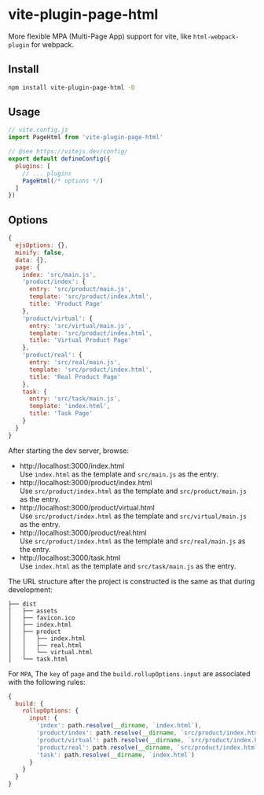 # vite-plugin-page-html

More flexible MPA (Multi-Page App) support for vite, like `html-webpack-plugin` for webpack.



## Install

```bash
npm install vite-plugin-page-html -D
```

## Usage

```js
// vite.config.js
import PageHtml from 'vite-plugin-page-html'

// @see https://vitejs.dev/config/
export default defineConfig({
  plugins: [
    // ... plugins
    PageHtml(/* options */)
  ]
})
```

## Options

```js
{
  ejsOptions: {},
  minify: false,
  data: {},
  page: {
    index: 'src/main.js',
    'product/index': {
      entry: 'src/product/main.js',
      template: 'src/product/index.html',
      title: 'Product Page'
    },
    'product/virtual': {
      entry: 'src/virtual/main.js',
      template: 'src/product/index.html',
      title: 'Virtual Product Page'
    },
    'product/real': {
      entry: 'src/real/main.js',
      template: 'src/product/index.html',
      title: 'Real Product Page'
    },
    task: {
      entry: 'src/task/main.js',
      template: 'index.html',
      title: 'Task Page'
    }
  }
}
```

After starting the dev server, browse:

- http://localhost:3000/index.html  
  Use `index.html` as the template and `src/main.js` as the entry.
- http://localhost:3000/product/index.html  
  Use `src/product/index.html` as the template and `src/product/main.js` as the entry.
- http://localhost:3000/product/virtual.html  
  Use `src/product/index.html` as the template and `src/virtual/main.js` as the entry.
- http://localhost:3000/product/real.html  
  Use `src/product/index.html` as the template and `src/real/main.js` as the entry.
- http://localhost:3000/task.html  
  Use `index.html` as the template and `src/task/main.js` as the entry.

The URL structure after the project is constructed is the same as that during development:

```
├── dist
│   ├── assets
│   ├── favicon.ico
│   ├── index.html
│   ├── product
│   │   ├── index.html
│   │   ├── real.html
│   │   └── virtual.html
│   └── task.html
```

For `MPA`, The `key` of `page` and the `build.rollupOptions.input` are associated with the following rules:

```js
{
  build: {
    rollupOptions: {
      input: {
        'index': path.resolve(__dirname, `index.html`),
        'product/index': path.resolve(__dirname, `src/product/index.html`),
        'product/virtual': path.resolve(__dirname, `src/product/index.html`),
        'product/real': path.resolve(__dirname, `src/product/index.html`),
        'task': path.resolve(__dirname, `index.html`)
      }
    }
  } 
}
```